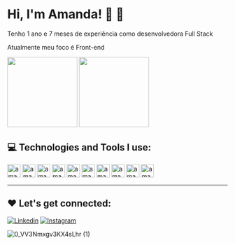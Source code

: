 # Hi, I'm Amanda! 👩 👋

Tenho 1 ano e 7 meses de experiência como desenvolvedora Full Stack<p>
Atualmente meu foco é Front-end <p>

<div> 
 <img height="160em" src="https://github-readme-stats.vercel.app/api?username=amandalcanjo&show_icons=true&theme=tokyonight"/>
  <img height="160em" src="https://github-readme-stats.vercel.app/api/top-langs/?username=amandalcanjo&layout=compact&theme=tokyonight"/>
</div>

## 💻 Technologies and Tools I use:

<div>

<img align="centeer" alt="amanda-html" height="30" widht="40" src="https://cdn.jsdelivr.net/gh/devicons/devicon/icons/html5/html5-original-wordmark.svg"/>
<img align="centeer" alt="amanda-html" height="30" widht="40" src="https://cdn.jsdelivr.net/gh/devicons/devicon/icons/css3/css3-original-wordmark.svg"/>
<img align="centeer" alt="amanda-html" height="30" widht="40" src="https://cdn.jsdelivr.net/gh/devicons/devicon/icons/javascript/javascript-original.svg"/>
<img align="centeer" alt="amanda-html" height="30" widht="40" src="https://cdn.jsdelivr.net/gh/devicons/devicon/icons/typescript/typescript-original.svg"/>
<img align="centeer" alt="amanda-html" height="30" widht="40" src="https://cdn.jsdelivr.net/gh/devicons/devicon/icons/vuejs/vuejs-original-wordmark.svg"/>
<img align="centeer" alt="amanda-html" height="30" widht="40" src="https://cdn.jsdelivr.net/gh/devicons/devicon/icons/angularjs/angularjs-original.svg"/>
<img align="centeer" alt="amanda-html" height="30" widht="40" src="https://cdn.jsdelivr.net/gh/devicons/devicon/icons/nodejs/nodejs-original.svg"/>
<img align="centeer" alt="amanda-html" height="30" widht="40" src="https://cdn.jsdelivr.net/gh/devicons/devicon/icons/nestjs/nestjs-plain-wordmark.svg"/>
<img align="centeer" alt="amanda-html" height="30" widht="40" src="https://cdn.jsdelivr.net/gh/devicons/devicon/icons/docker/docker-original.svg"/>
<img align="centeer" alt="amanda-html" height="30" widht="40" src="https://cdn.jsdelivr.net/gh/devicons/devicon/icons/mongodb/mongodb-original-wordmark.svg"/>

---

## ❤️ Let's get connected:


[![Linkedin](https://img.shields.io/badge/LinkedIn-0077B5?style=for-the-badge&logo=linkedin&logoColor=white)](https://www.linkedin.com/in/amanda-alcanjo/)
[![Instagram](https://img.shields.io/badge/Instagram-E4405F?style=for-the-badge&logo=instagram&logoColor=white)](https://instagram.com/amandalcanjo?igshid=YmMyMTA2M2Y=)

![0_VV3Nmxgv3KX4sLhr (1)](https://user-images.githubusercontent.com/81193788/186281654-50fe8b8d-727a-4559-ae2d-a740c1f30e12.gif)
</div>
